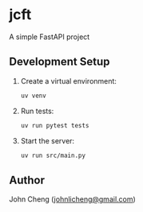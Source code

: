 # jcft

A simple FastAPI project

## Development Setup

1. Create a virtual environment:
   ```bash
   uv venv
   ```

2. Run tests:
   ```bash
   uv run pytest tests
   ```

3. Start the server:
   ```bash
   uv run src/main.py
   ```

## Author

John Cheng (johnlicheng@gmail.com) 